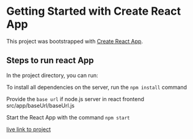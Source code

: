 # Getting Started with Create React App

This project was bootstrapped with [Create React App](https://github.com/facebook/create-react-app).

## Steps to run react App

In the project directory, you can run:

To install all dependencies on the server, run the `npm install` command

Provide the `base url` if node.js server in react frontend src/app/baseUrl/baseUrl.js

Start the React App with the command `npm start`

[live link to project](https://sleep-efficiency.vercel.app/)